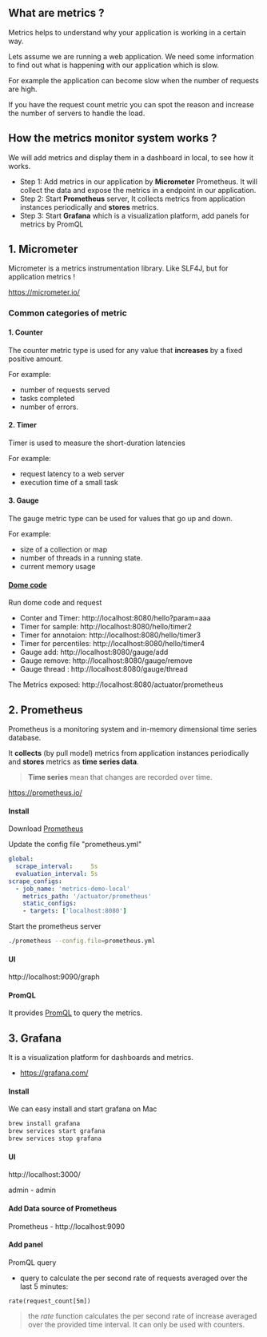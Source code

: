 ## What are metrics ?

Metrics helps to understand why your application is working in a certain way. 

Lets assume we are running a web application. We need some information to find out what is happening with our application which is slow.

For example the application can become slow when the number of requests are high. 

If you have the request count metric you can spot the reason and increase the number of servers to handle the load.



## How the metrics monitor system works ?
We will add metrics and display them in a dashboard in local, to see how it works.

- Step 1: Add metrics in our application by **Micrometer** Prometheus. It will collect the data and expose the metrics in a endpoint in our application.
- Step 2: Start **Prometheus** server, It collects metrics from application instances periodically and **stores** metrics.  
- Step 3: Start **Grafana** which is a visualization platform, add panels for metrics by PromQL



## 1. Micrometer

Micrometer is a metrics instrumentation library. Like SLF4J, but for application metrics !

https://micrometer.io/

### Common categories of metric

####  1. Counter
The counter metric type is used for any value that **increases** by a fixed positive amount.

For example:

- number of requests served
- tasks completed
- number of errors.

#### 2. Timer
Timer is used to measure the short-duration latencies

For example:

- request latency to a web server
- execution time of a small task

#### 3. Gauge
The gauge metric type can be used for values that go up and down.

For example:

- size of a collection or map
- number of threads in a running state.
- current memory usage



#### [Dome code](https://github.com/ShuhanSun/metrics.demo)

Run dome code and request

- Conter and Timer: http://localhost:8080/hello?param=aaa
- Timer for sample: http://localhost:8080/hello/timer2
- Timer for annotaion: http://localhost:8080/hello/timer3
- Timer for percentiles: http://localhost:8080/hello/timer4
- Gauge add: http://localhost:8080/gauge/add
- Gauge remove: http://localhost:8080/gauge/remove
- Gauge thread : http://localhost:8080/gauge/thread

The Metrics exposed: http://localhost:8080/actuator/prometheus



## 2. Prometheus

Prometheus is a monitoring system and in-memory dimensional time series database. 

It **collects** (by pull model) metrics from application instances periodically and **stores** metrics as **time series data**.  

> **Time series** mean that changes are recorded over time. 

https://prometheus.io/

#### Install

Download  [Prometheus](https://prometheus.io/download/) 

Update the config file "prometheus.yml" 

```yml
global:
  scrape_interval:     5s
  evaluation_interval: 5s 
scrape_configs:
  - job_name: 'metrics-demo-local'
    metrics_path: '/actuator/prometheus'
    static_configs:
    - targets: ['localhost:8080']
```
Start the prometheus server

```bash
./prometheus --config.file=prometheus.yml
```

#### UI

 http://localhost:9090/graph

#### PromQL

It provides [PromQL](https://prometheus.io/docs/prometheus/latest/querying/basics/) to query the metrics.



## 3. Grafana

It is a visualization platform for dashboards and metrics. 

- https://grafana.com/

#### Install

We can easy install and start grafana on Mac

```bash
brew install grafana
brew services start grafana
brew services stop grafana
```

#### UI

http://localhost:3000/

admin - admin

#### Add Data source of Prometheus 

Prometheus - http://localhost:9090

#### Add panel

PromQL query

-  query to calculate the per second rate of requests averaged over the last 5 minutes:

```
rate(request_count[5m])
```

> the *rate* function calculates the per second rate of increase averaged over the provided time interval. It can only be used with counters.

